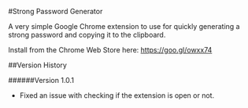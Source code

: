 #Strong Password Generator

A very simple Google Chrome extension to use for quickly generating a strong password and copying it to the clipboard.

Install from the Chrome Web Store here: https://goo.gl/owxx74

##Version History

######Version 1.0.1
- Fixed an issue with checking if the extension is open or not.


